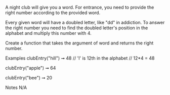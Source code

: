 A night club will give you a word. For entrance, you need to provide the right number according to the provided word.

Every given word will have a doubled letter, like "dd" in addiction. To answer the right number you need to find the doubled letter's position in the alphabet and multiply this number with 4.

Create a function that takes the argument of word and returns the right number.

Examples
clubEntry("hill") ➞ 48
// 'l' is 12th in the alphabet
// 12*4 = 48

clubEntry("apple") ➞ 64

clubEntry("bee") ➞ 20

Notes
N/A
